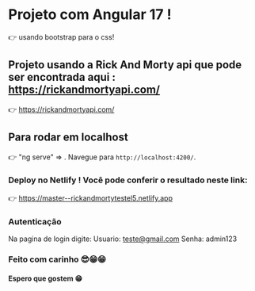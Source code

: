 # Projeto com Angular 17 !

👉 usando bootstrap para o css!

## Projeto usando a Rick And Morty api que pode ser encontrada aqui : https://rickandmortyapi.com/

 👉 https://rickandmortyapi.com/


 

## Para rodar em localhost

👉 "ng serve" => . Navegue para `http://localhost:4200/`.



### Deploy no Netlify ! Você pode conferir o resultado neste link:

👉 https://master--rickandmortytestel5.netlify.app


### Autenticação

Na pagina de login digite: Usuario: teste@gmail.com Senha: admin123


### Feito com carinho 😎😁😁
#### Espero que gostem 😁


